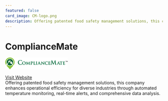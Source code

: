 ```yaml
---
featured: false
card_image: CM-logo.png
description: Offering patented food safety management solutions, this company enhances operational efficiency for diverse industries through automated temperature monitoring, real-time alerts, and comprehensive data analysis.
---
```


# ComplianceMate
<img src="CM-logo.png" alt="Logo" style="max-width: 200px; height: auto;">

<a href="https://www.compliancemate.com/">Visit Website</a>  
Offering patented food safety management solutions, this company enhances operational efficiency for diverse industries through automated temperature monitoring, real-time alerts, and comprehensive data analysis.
